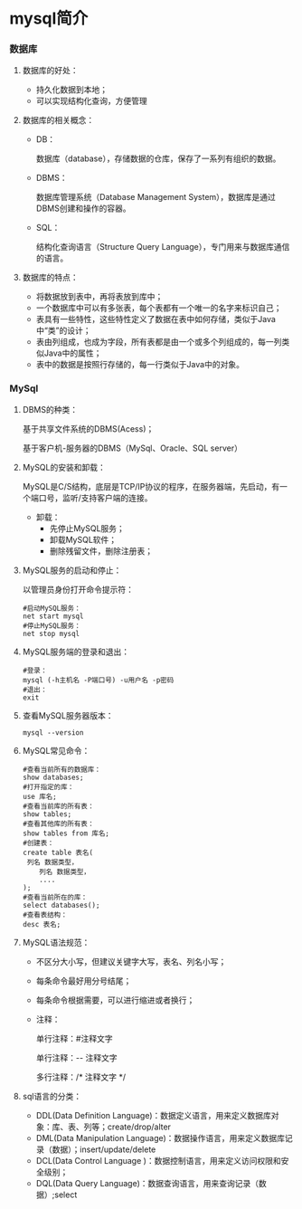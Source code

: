 # mysql简介
<!-- toc -->

### 数据库

1. 数据库的好处：

   + 持久化数据到本地；
   + 可以实现结构化查询，方便管理

2. 数据库的相关概念：

   + DB：

     数据库（database），存储数据的仓库，保存了一系列有组织的数据。

   + DBMS：

     数据库管理系统（Database Management System），数据库是通过DBMS创建和操作的容器。

   + SQL：

     结构化查询语言（Structure Query Language），专门用来与数据库通信的语言。

3. 数据库的特点：

   + 将数据放到表中，再将表放到库中；
   + 一个数据库中可以有多张表，每个表都有一个唯一的名字来标识自己；
   + 表具有一些特性，这些特性定义了数据在表中如何存储，类似于Java中“类”的设计；
   + 表由列组成，也成为字段，所有表都是由一个或多个列组成的，每一列类似Java中的属性；
   + 表中的数据是按照行存储的，每一行类似于Java中的对象。

### MySql

1. DBMS的种类：

   基于共享文件系统的DBMS(Acess)；

   基于客户机-服务器的DBMS（MySql、Oracle、SQL server）

2. MySQL的安装和卸载：

   MySQL是C/S结构，底层是TCP/IP协议的程序，在服务器端，先启动，有一个端口号，监听/支持客户端的连接。

   + 卸载：
     + 先停止MySQL服务；
     + 卸载MySQL软件；
     + 删除残留文件，删除注册表；

3. MySQL服务的启动和停止：

   以管理员身份打开命令提示符：

   ```mysql
   #启动MySQL服务：
   net start mysql
   #停止MySQL服务：
   net stop mysql
   ```

4. MySQL服务端的登录和退出：

   ```mysql
   #登录：
   mysql (-h主机名 -P端口号) -u用户名 -p密码
   #退出：
   exit
   ```

5. 查看MySQL服务器版本：

   ```mysql
   mysql --version
   ```

6. MySQL常见命令：

   ```mysql
   #查看当前所有的数据库：
   show databases;
   #打开指定的库：
   use 库名;
   #查看当前库的所有表：
   show tables;
   #查看其他库的所有表：
   show tables from 库名;
   #创建表：
   create table 表名(
   	列名 数据类型，
       列名 数据类型，
       ....
   );
   #查看当前所在的库：
   select databases();
   #查看表结构：
   desc 表名;
   ```

7. MySQL语法规范：

   + 不区分大小写，但建议关键字大写，表名、列名小写；

   + 每条命令最好用分号结尾；

   + 每条命令根据需要，可以进行缩进或者换行；

   + 注释：

     单行注释：#注释文字

     单行注释：--   注释文字

     多行注释：/\* 注释文字 \*/
   
8. sql语言的分类：

   + DDL(Data Definition Language)：数据定义语言，用来定义数据库对象：库、表、列等；create/drop/alter
   + DML(Data Manipulation Language)：数据操作语言，用来定义数据库记录（数据）；insert/update/delete
   + DCL(Data Control Language )：数据控制语言，用来定义访问权限和安全级别；
   + DQL(Data Query Language)：数据查询语言，用来查询记录（数据）;select

